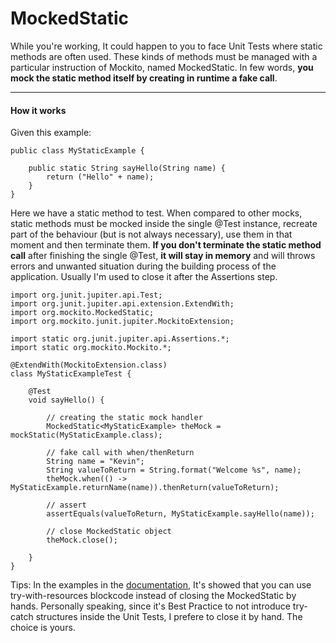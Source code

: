 <h1>MockedStatic</h1>

While you're working, It could happen to you to face Unit Tests where static methods are often used. These kinds of methods must be managed with a particular instruction of Mockito, named MockedStatic. In few words, <b>you mock the static method itself by creating in runtime a fake call</b>.

---

<h4>How it works</h4>

Given this example:

```
public class MyStaticExample {

    public static String sayHello(String name) {
        return ("Hello" + name);
    }
}
```

Here we have a static method to test. When compared to other mocks, static methods must be mocked inside the single @Test instance, recreate part of the behaviour (but is not always necessary), use them in that moment and then terminate them. <b>If you don't terminate the static method call</b> after finishing the single @Test, <b>it will stay in memory</b> and will throws errors and unwanted situation during the building process of the application. Usually I'm used to close it after the Assertions step.

```
import org.junit.jupiter.api.Test;
import org.junit.jupiter.api.extension.ExtendWith;
import org.mockito.MockedStatic;
import org.mockito.junit.jupiter.MockitoExtension;

import static org.junit.jupiter.api.Assertions.*;
import static org.mockito.Mockito.*;

@ExtendWith(MockitoExtension.class)
class MyStaticExampleTest {

    @Test
    void sayHello() {

        // creating the static mock handler
        MockedStatic<MyStaticExample> theMock = mockStatic(MyStaticExample.class);

        // fake call with when/thenReturn
        String name = "Kevin";
        String valueToReturn = String.format("Welcome %s", name);
        theMock.when(() -> MyStaticExample.returnName(name)).thenReturn(valueToReturn);

        // assert
        assertEquals(valueToReturn, MyStaticExample.sayHello(name));

        // close MockedStatic object
        theMock.close();

    }
}
```

Tips: In the examples in the <a href="https://www.baeldung.com/mockito-mock-static-methods">documentation</a>, It's showed that you can use try-with-resources blockcode instead of closing the MockedStatic by hands. Personally speaking, since it's Best Practice to not introduce try-catch structures inside the Unit Tests, I prefere to close it by hand. The choice is yours.